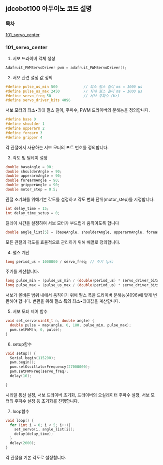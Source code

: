 ## jdcobot100 아두이노 코드 설명
### 목차
[101_servo_center](#101_servo_center)

### 101_servo_center
1. 서보 드라이버 객체 생성
```c
Adafruit_PWMServoDriver pwm = adafruit_PWMServoDriver();
```

2. 서보 관련 설정 값 정의
```c
#define pulse_us_min 500            // 최소 펄스 길이 ms = 1000 µs
#define pulse_us_max 2450           // 최대 펄스 길이 ms = 1000 µs
#define servo_freq 50               // 서보 주파수 (Hz)
#define servo_driver_bits 4096
```
서보 모터의 최소•최대 펄스 길이, 주파수, PWM 드라이버의 분해능을 정의합니다.

```c
#define base 0
#define shoulder 1
#define upperarm 2
#define forearm 3
#define gripper 4
```
각 관절에서 사용하는 서보 모터의 포트 번호를 정의합니다.

3. 각도 및 딜레이 설정

```c
double baseAngle = 90;
double shoulderAngle = 90;
double upperarmAngle = 90;
double forearmAngle = 90;
double gripperAngle = 90;
double motor_step = 0.5;
```
관절 초기화를 위해기본 각도를 설정하고 각도 변화 단위(motor_step)를 지정합니다.

```c
int delay_time = 15;
int delay_time_setup = 0;
```
딜레이 시간을 설정하여 서보 모터가 부드럽게 움직이도록 합니다

```c
double angle_list[5] = {baseAngle, shoulderAngle, upperarmAngle, forearmAngle, gripperAngle};
```
모든 관절의 각도를 효율적으로 관리하기 위해 배열로 정의합니다.

4. 펄스 계산

```c
long period_us = 1000000 / servo_freq; // 주기 (µs)
```
주기를 계산합니다.

```c
long pulse_min = (pulse_us_min / (double)period_us) * servo_driver_bits;
long pulse_max = (pulse_us_max / (double)period_us) * servo_driver_bits;
```
서보가 올바른 범위 내에서 움직이기 위해 펄스 폭을 드라이버 분해능(4096)에 맞게 변환해야 합니다.
변환을 위해 펄스 폭의 최소•최대값을 계산합니다.

5. 서보 모터 제어 함수
```c
void set_servo(uint8_t n, double angle) {
  double pulse = map(angle, 0, 180, pulse_min, pulse_max);
  pwm.setPWM(n, 0, pulse);
}
```
6. setup함수
```c
void setup() {
  Serial.begin(115200);
  pwm.begin();
  pwm.setOscillatorFrequency(27000000);
  pwm.setPWMFreq(servo_freq);
  delay(10);
 
}
```
시리얼 통신 설정, 서보 드라이버 초기화, 드라이버의 오실레이터 주파수 설정, 서보 모터의 주파수 설정 등 초기화를 진행합니다.

7. loop함수
```c
void loop() {
  for (int i = 0; i < 5; i++){
    set_servo(i, angle_list[i]);
    delay(delay_time);
  }
  delay(2000);
}
```
각 관절을 기본 각도로 설정합니다.
